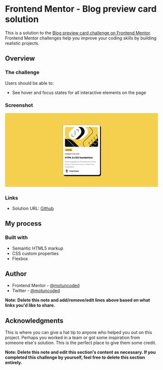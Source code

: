 # Frontend Mentor - Blog preview card solution

This is a solution to the [Blog preview card challenge on Frontend Mentor](https://www.frontendmentor.io/challenges/blog-preview-card-ckPaj01IcS). Frontend Mentor challenges help you improve your coding skills by building realistic projects.


## Overview

### The challenge

Users should be able to:

- See hover and focus states for all interactive elements on the page

### Screenshot

![](./screenshot.png)


### Links

- Solution URL: [Github](https://github.com/motuncoded/Blog-preview-card)

## My process

### Built with

- Semantic HTML5 markup
- CSS custom properties
- Flexbox

## Author

- Frontend Mentor - [@motuncoded](https://www.frontendmentor.io/profile/motuncoded)
- Twitter - [@motuncoded](https://twitter.com/motunadeneye)

**Note: Delete this note and add/remove/edit lines above based on what links you'd like to share.**

## Acknowledgments

This is where you can give a hat tip to anyone who helped you out on this project. Perhaps you worked in a team or got some inspiration from someone else's solution. This is the perfect place to give them some credit.

**Note: Delete this note and edit this section's content as necessary. If you completed this challenge by yourself, feel free to delete this section entirely.**